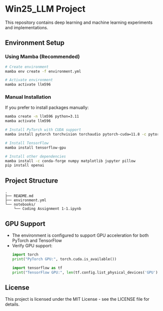 # Win25_LLM Project

This repository contains deep learning and machine learning experiments and implementations.

## Environment Setup

### Using Mamba (Recommended)
```bash
# Create environment
mamba env create -f environment.yml

# Activate environment
mamba activate llm596
```

### Manual Installation
If you prefer to install packages manually:
```bash
mamba create -n llm596 python=3.11
mamba activate llm596

# Install PyTorch with CUDA support
mamba install pytorch torchvision torchaudio pytorch-cuda=11.8 -c pytorch -c nvidia

# Install TensorFlow
mamba install tensorflow-gpu

# Install other dependencies
mamba install -c conda-forge numpy matplotlib jupyter pillow
pip install openai
```

## Project Structure
```
.
├── README.md
├── environment.yml
└── notebooks/
    └── Coding Assignment 1-1.ipynb
```

## GPU Support
- The environment is configured to support GPU acceleration for both PyTorch and TensorFlow
- Verify GPU support:
  ```python
  import torch
  print("PyTorch GPU:", torch.cuda.is_available())
  
  import tensorflow as tf
  print("TensorFlow GPU:", len(tf.config.list_physical_devices('GPU')) > 0)
  ```

## License
This project is licensed under the MIT License - see the LICENSE file for details. 